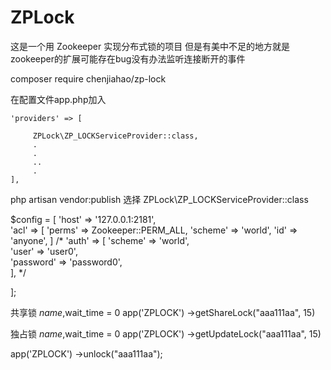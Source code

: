# ZPLock
这是一个用  Zookeeper 实现分布式锁的项目
但是有美中不足的地方就是 zookeeper的扩展可能存在bug没有办法监听连接断开的事件

composer require chenjiahao/zp-lock


在配置文件app.php加入


    'providers' => [
        
         ZPLock\ZP_LOCKServiceProvider::class,
         .
         .
         ..
         .
    ],



php artisan vendor:publish 
选择
ZPLock\ZP_LOCKServiceProvider::class


$config = [
      'host' => '127.0.0.1:2181',  
      'acl'  =>            [
                'perms'  => Zookeeper::PERM_ALL,
                'scheme' => 'world',
                'id'     => 'anyone',
            ]
      /*
      'auth' => [
            'scheme' => 'world',   
            'user'   => 'user0',   
            'password' => 'password0',   
      ],
      */

];


共享锁
$name,$wait_time = 0
 app('ZPLOCK') ->getShareLock("aaa111aa", 15) 

独占锁
$name,$wait_time = 0
  app('ZPLOCK') ->getUpdateLock("aaa111aa", 15) 

  app('ZPLOCK') ->unlock("aaa111aa");